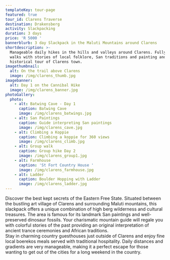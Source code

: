 ```yaml
---
templateKey: tour-page
featured: true
tour_id: Clarens Traverse
destination: Drakensberg
activity: Slackpacking
duration: 3 days
price: 'R 5000 '
bannerblurb: 3 day Slackpack in the Maluti Mountains around Clarens
shortdescription: >-
  Manageable daily hikes in the hills and valleys around Clarens. Fully guided
  walks with stories of local folklore, San traditions and painting and a
  historical tour of Clarens town.  
imagethumbnail:
  alt: On the trail above Clarens
  image: /img/clarens_thumb.jpg
imagebanner:
  alt: Day 1 on the Cannibal Hike
  image: /img/clarens_banner.jpg
photoGallery:
  photo:
    - alt: Batwing Cave - Day 1
      caption: Batwing Cave
      image: /img/clarens_batwings.jpg
    - alt: San Paintings
      caption: Guide interpreting San paintings
      image: /img/clarens_cave.jpg
    - alt: Climbing a Koppie
      caption: Climbing a koppie for 360 views
      image: /img/clarens_climb.jpg
    - alt: Group walk
      caption: Group hike Day 2
      image: /img/clarens_group1.jpg
    - alt: Farmhouse
      caption: 'St Fort Country House '
      image: /img/clarens_farmhouse.jpg
    - alt: Ladder
      caption: Boulder Hopping with Ladder
      image: /img/clarens_ladder.jpg
---
```

Discover the best kept secrets of the Eastern Free State. Situated between the bustling art village of Clarens and surrounding  Maluti mountains, this slackpack offers a unique combination of high berg wilderness and cultural treasures. The area is famous for its landmark San paintings and well-preserved dinosaur fossils.  Your charismatic mountain guide will regale you with colorful stories of the past providing an original interpretation of ancient trance ceremonies and African traditions. \
Stay in charming country guesthouses just outside of Clarens and enjoy fine local boerekos meals served with traditional hospitality. Daily distances and gradients are very manageable, making it  a perfect escape for those wanting to get out of the cities for a long weekend in the country.
